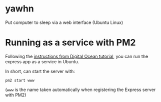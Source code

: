 # yawhn

Put computer to sleep via a web interface (Ubuntu Linux)

# Running as a service with PM2

Following the [instructions from Digital Ocean tutorial](https://www.digitalocean.com/community/tutorials/how-to-set-up-a-node-js-application-for-production-on-ubuntu-18-04), you can run the express app as a service in Ubuntu.

In short, can start the server with:

`pm2 start www`

(`www` is the name taken automatically when registering the Express server with PM2)
